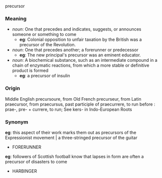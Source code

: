 precursor
### Meaning
+ _noun_: One that precedes and indicates, suggests, or announces someone or something to come
    + __eg__: Colonial opposition to unfair taxation by the British was a precursor of the Revolution.
+ _noun_: One that precedes another; a forerunner or predecessor
    + __eg__: The new principal's precursor was an eminent educator.
+ _noun_: A biochemical substance, such as an intermediate compound in a chain of enzymatic reactions, from which a more stable or definitive product is formed
    + __eg__: a precursor of insulin

### Origin

Middle English precursoure, from Old French precurseur, from Latin praecursor, from praecursus, past participle of praecurrere, to run before : prae-, pre- + currere, to run; See kers- in Indo-European Roots

### Synonym

__eg__: this aspect of their work marks them out as precursors of the Expressionist movement | a three-stringed precursor of the guitar

+ FORERUNNER

__eg__: followers of Scottish football know that lapses in form are often a precursor of disasters to come

+ HARBINGER


